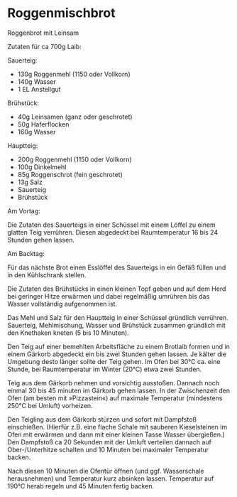 # Roggenmischbrot

Roggenbrot mit Leinsam

Zutaten für ca 700g Laib:

Sauerteig:
* 130g Roggenmehl (1150 oder Vollkorn)
* 140g Wasser
* 1 EL Anstellgut

Brühstück:
* 40g Leinsamen (ganz oder geschrotet)
* 50g Haferflocken
* 160g Wasser

Hauptteig:
* 200g Roggenmehl (1150 oder Vollkorn)
* 100g Dinkelmehl
* 85g Roggenschrot (fein geschrotet)
* 13g Salz
* Sauerteig
* Brühstück

Am Vortag:

Die Zutaten des Sauerteigs in einer Schüssel mit einem Löffel zu einem glatten Teig verrühren. Diesen abgedeckt bei Raumtemperatur 16 bis 24 Stunden gehen lassen.

Am Backtag:

Für das nächste Brot einen Esslöffel des Sauerteigs in ein Gefäß füllen und in den Kühlschrank stellen.

Die Zutaten des Brühstücks in einen kleinen Topf geben und auf dem Herd bei geringer Hitze erwärmen und dabei regelmäßig umrühren bis das Wasser vollständig aufgenommen ist.

Das Mehl und Salz für den Hauptteig in einer Schüssel gründlich verrühren. Sauerteig, Mehlmischung, Wasser und Brühstück zusammen gründlich mit den Knethaken kneten (5 bis 10 Minuten).

Den Teig auf einer bemehlten Arbeitsfläche zu einem Brotlaib formen und in einem Gärkorb abgedeckt ein bis zwei Stunden gehen lassen. Je kälter die Umgebung desto länger sollte der Teig gehen. Im Ofen bei 30°C ca. eine Stunde, bei Raumtemperatur im Winter (20°C) etwa zwei Stunden.

Teig aus dem Gärkorb nehmen und vorsichtig ausstoßen. Dannach noch einmal 30 bis 45 minuten im Gärkorb gehen lassen. In der Zwischenzeit den Ofen (am besten mit »Pizzastein«) auf maximale Temperatur (mindestens 250°C bei Umluft) vorheizen.

Den Teigling aus dem Gärkorb stürzen und sofort mit Dampfstoß einschießen. (Hierfür z.B. eine flache Schale mit sauberen Kieselsteinen im Ofen mit erwärmen und dann mit einer kleinen Tasse Wasser übergießen.) Den Dampfstoß ca 20 Sekunden mit der Umluft verteilen dannach auf Ober-/Unterhitze schalten und 10 Minuten bei maximaler Temperatur backen.

Nach diesen 10 Minuten die Ofentür öffnen (und ggf. Wasserschale herausnehmen) und Temperatur kurz absinken lassen. Temperatur auf 190°C herab regeln und 45 Minuten fertig backen.


